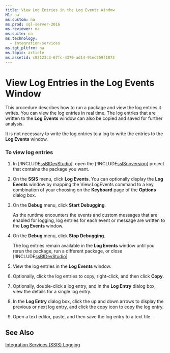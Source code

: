 ```yaml
---
title: View Log Entries in the Log Events Window
H1: na
ms.custom: na
ms.prod: sql-server-2016
ms.reviewer: na
ms.suite: na
ms.technology: 
  - integration-services
ms.tgt_pltfrm: na
ms.topic: article
ms.assetid: c02123c3-67fc-4370-ad14-91ed259f1873
---
```

# View Log Entries in the Log Events Window
  This procedure describes how to run a package and view the log entries it writes. You can view the log entries in real time. The log entries that are written to the **Log Events** window can also be copied and saved for further analysis.  
  
 It is not necessary to write the log entries to a log to write the entries to the **Log Events** window.  
  
### To view log entries  
  
1.  In [!INCLUDE[ssBIDevStudio](../../Topics/TopicNameContainA/includes/ssBIDevStudio_md.md)], open the [!INCLUDE[ssISnoversion](../../Topics/TopicNameContainA/includes/ssISnoversion_md.md)] project that contains the package you want.  
  
2.  On the **SSIS** menu, click **Log Events**. You can optionally display the **Log Events** window by mapping the View.LogEvents command to a key combination of your choosing on the **Keyboard** page of the **Options** dialog box.  
  
3.  On the **Debug** menu, click **Start Debugging**.  
  
     As the runtime encounters the events and custom messages that are enabled for logging, log entries for each event or message are written to the **Log Events** window.  
  
4.  On the **Debug** menu, click **Stop Debugging**.  
  
     The log entries remain available in the **Log Events** window until you rerun the package, run a different package, or close [!INCLUDE[ssBIDevStudio](../../Topics/TopicNameContainA/includes/ssBIDevStudio_md.md)].  
  
5.  View the log entries in the **Log Events** window.  
  
6.  Optionally, click the log entries to copy, right-click, and then click **Copy**.  
  
7.  Optionally, double-click a log entry, and in the **Log Entry** dialog box, view the details for a single log entry.  
  
8.  In the **Log Entry** dialog box, click the up and down arrows to display the previous or next log entry, and click the copy icon to copy the log entry.  
  
9. Open a text editor, paste, and then save the log entry to a text file.  
  
## See Also  
 [Integration Services &#40;SSIS&#41; Logging](../../Topics/TopicNameNotContainA/Integration-Services--SSIS--Logging.md)  
  
  